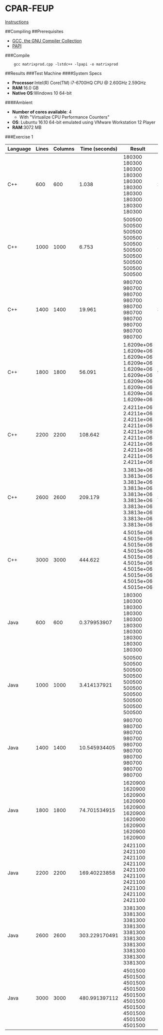 # CPAR-FEUP

[Instructions](doc/CPAR_ex1.pdf)

##Compiling
##Prerequisites
* [GCC, the GNU Compiler Collection](https://gcc.gnu.org/)
* [PAPI](http://icl.utk.edu/papi/)

###Compile
```
    gcc matrixprod.cpp -lstdc++ -lpapi -o matrixprod 
```


##Results
###Test Machine
####System Specs
* __Processor__:Intel(R) Core(TM) i7-6700HQ CPU @ 2.60GHz 2.59GHz
* __RAM__:16.0 GB
* __Native OS__:Windows 10 64-bit

####Ambient
* __Number of cores available__: 4
    - With "Virtualize CPU Performance Counters"
* __OS__: Lubuntu 16.10 64-bit emulated using VMware Workstation 12 Player
* __RAM__:3072 MB 


###Exercise 1

| Language | Lines | Columns | Time (seconds) | Result                                                                                                        | L1          | L2           |
|----------|-------|---------|----------------|---------------------------------------------------------------------------------------------------------------|-------------|--------------|
| C++      | 600   | 600     | 1.038          | 180300 180300 180300 180300 180300 180300 180300 180300 180300 180300                                         | 244977567   | 46921492     |
| C++      | 1000  | 1000    | 6.753          | 500500 500500 500500 500500 500500 500500 500500 500500 500500 500500                                         | 1247012346  | 390070542    |
| C++      | 1400  | 1400    | 19.961         | 980700 980700 980700 980700 980700 980700 980700 980700 980700 980700                                         | 3497492066  | 3180151469   |
| C++      | 1800  | 1800    | 56.091         | 1.6209e+06 1.6209e+06 1.6209e+06 1.6209e+06 1.6209e+06 1.6209e+06 1.6209e+06 1.6209e+06 1.6209e+06 1.6209e+06 | 9531460163  | 12371849084  |
| C++      | 2200  | 2200    | 108.642        | 2.4211e+06 2.4211e+06 2.4211e+06 2.4211e+06 2.4211e+06 2.4211e+06 2.4211e+06 2.4211e+06 2.4211e+06 2.4211e+06 | 18276073627 | 30938999879  |
| C++      | 2600  | 2600    | 209.179        | 3.3813e+06 3.3813e+06 3.3813e+06 3.3813e+06 3.3813e+06 3.3813e+06 3.3813e+06 3.3813e+06 3.3813e+06 3.3813e+06 | 31417368899 | 64625615044  |
| C++      | 3000  | 3000    | 444.622        | 4.5015e+06 4.5015e+06 4.5015e+06 4.5015e+06 4.5015e+06 4.5015e+06 4.5015e+06 4.5015e+06 4.5015e+06 4.5015e+06 | 79653707432 | 191036411779 |
| Java     | 600   | 600     | 0.379953907    | 180300 180300 180300 180300 180300 180300 180300 180300 180300 180300                                         | -           | -            |
| Java     | 1000  | 1000    | 3.414137921    | 500500 500500 500500 500500 500500 500500 500500 500500 500500 500500                                         | -           | -            |
| Java     | 1400  | 1400    | 10.545934405   | 980700 980700 980700 980700 980700 980700 980700 980700 980700 980700                                         | -           | -            |
| Java     | 1800  | 1800    | 74.701534915   | 1620900 1620900 1620900 1620900 1620900 1620900 1620900 1620900 1620900 1620900                               | -           | -            |
| Java     | 2200  | 2200    | 169.40223858   | 2421100 2421100 2421100 2421100 2421100 2421100 2421100 2421100 2421100 2421100                               | -           | -            |
| Java     | 2600  | 2600    | 303.229170491  | 3381300 3381300 3381300 3381300 3381300 3381300 3381300 3381300 3381300 3381300                               | -           | -            |
| Java     | 3000  | 3000    | 480.991397112  | 4501500 4501500 4501500 4501500 4501500 4501500 4501500 4501500 4501500 4501500                               | -           | -            |
